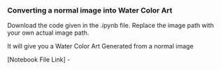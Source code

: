 ### Converting a normal image into Water Color Art

Download the code given in the .ipynb file. Replace the image path with your own actual image path.

It will give you a Water Color Art Generated from a normal image

[Notebook File Link] - 